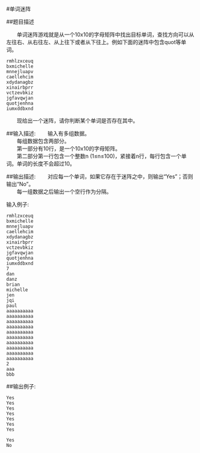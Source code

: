 #单词迷阵

##题目描述

　　单词迷阵游戏就是从一个10x10的字母矩阵中找出目标单词，查找方向可以从左往右、从右往左、从上往下或者从下往上。例如下面的迷阵中包含quot等单词。
```
rmhlzxceuq
bxmichelle
mnnejluapv
caellehcim
xdydanagbz
xinairbprr
vctzevbkiz
jgfavqwjan
quotjenhna
iumxddbxnd
```
　　现给出一个迷阵，请你判断某个单词是否存在其中。

##输入描述:
　　输入有多组数据。<br>
　　每组数据包含两部分。<br>
　　第一部分有10行，是一个10x10的字母矩阵。<br>
　　第二部分第一行包含一个整数n (1≤n≤100)，紧接着n行，每行包含一个单词。单词的长度不会超过10。<br>


##输出描述:
　　对应每一个单词，如果它存在于迷阵之中，则输出“Yes”；否则输出“No”。<br>
　　每一组数据之后输出一个空行作为分隔。

输入例子:
```
rmhlzxceuq
bxmichelle
mnnejluapv
caellehcim
xdydanagbz
xinairbprr
vctzevbkiz
jgfavqwjan
quotjenhna
iumxddbxnd
7
dan
danz
brian
michelle
jen
jqi
paul
aaaaaaaaaa
aaaaaaaaaa
aaaaaaaaaa
aaaaaaaaaa
aaaaaaaaaa
aaaaaaaaaa
aaaaaaaaaa
aaaaaaaaaa
aaaaaaaaaa
aaaaaaaaaa
2
aaa
bbb
```

##输出例子:
```
Yes
Yes
Yes
Yes
Yes
Yes
Yes

Yes
No
```